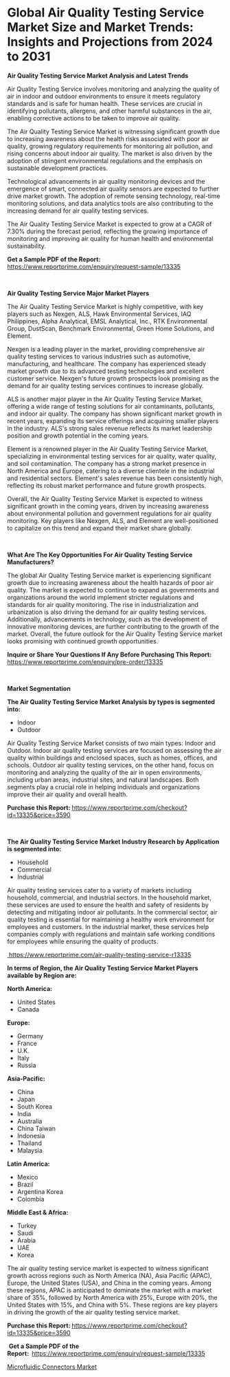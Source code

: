 <p><h1>Global Air Quality Testing Service Market Size and Market Trends: Insights and Projections from 2024 to 2031</h1></p><p><strong>Air Quality Testing Service Market Analysis and Latest Trends</strong></p>
<p><p>Air Quality Testing Service involves monitoring and analyzing the quality of air in indoor and outdoor environments to ensure it meets regulatory standards and is safe for human health. These services are crucial in identifying pollutants, allergens, and other harmful substances in the air, enabling corrective actions to be taken to improve air quality.</p><p>The Air Quality Testing Service Market is witnessing significant growth due to increasing awareness about the health risks associated with poor air quality, growing regulatory requirements for monitoring air pollution, and rising concerns about indoor air quality. The market is also driven by the adoption of stringent environmental regulations and the emphasis on sustainable development practices.</p><p>Technological advancements in air quality monitoring devices and the emergence of smart, connected air quality sensors are expected to further drive market growth. The adoption of remote sensing technology, real-time monitoring solutions, and data analytics tools are also contributing to the increasing demand for air quality testing services.</p><p>The Air Quality Testing Service Market is expected to grow at a CAGR of 7.30% during the forecast period, reflecting the growing importance of monitoring and improving air quality for human health and environmental sustainability.</p></p>
<p><strong>Get a Sample PDF of the Report:&nbsp;</strong> <a href="https://www.reportprime.com/enquiry/request-sample/13335">https://www.reportprime.com/enquiry/request-sample/13335</a></p>
<p>&nbsp;</p>
<p><strong>Air Quality Testing Service Major Market Players</strong></p>
<p><p>The Air Quality Testing Service Market is highly competitive, with key players such as Nexgen, ALS, Hawk Environmental Services, IAQ Philippines, Alpha Analytical, EMSL Analytical, Inc., RTK Environmental Group, DustScan, Benchmark Environmental, Green Home Solutions, and Element. </p><p>Nexgen is a leading player in the market, providing comprehensive air quality testing services to various industries such as automotive, manufacturing, and healthcare. The company has experienced steady market growth due to its advanced testing technologies and excellent customer service. Nexgen's future growth prospects look promising as the demand for air quality testing services continues to increase globally.</p><p>ALS is another major player in the Air Quality Testing Service Market, offering a wide range of testing solutions for air contaminants, pollutants, and indoor air quality. The company has shown significant market growth in recent years, expanding its service offerings and acquiring smaller players in the industry. ALS's strong sales revenue reflects its market leadership position and growth potential in the coming years.</p><p>Element is a renowned player in the Air Quality Testing Service Market, specializing in environmental testing services for air quality, water quality, and soil contamination. The company has a strong market presence in North America and Europe, catering to a diverse clientele in the industrial and residential sectors. Element's sales revenue has been consistently high, reflecting its robust market performance and future growth prospects.</p><p>Overall, the Air Quality Testing Service Market is expected to witness significant growth in the coming years, driven by increasing awareness about environmental pollution and government regulations for air quality monitoring. Key players like Nexgen, ALS, and Element are well-positioned to capitalize on this trend and expand their market share globally.</p></p>
<p>&nbsp;</p>
<p><strong>What Are The Key Opportunities For Air Quality Testing Service Manufacturers?</strong></p>
<p><p>The global Air Quality Testing Service market is experiencing significant growth due to increasing awareness about the health hazards of poor air quality. The market is expected to continue to expand as governments and organizations around the world implement stricter regulations and standards for air quality monitoring. The rise in industrialization and urbanization is also driving the demand for air quality testing services. Additionally, advancements in technology, such as the development of innovative monitoring devices, are further contributing to the growth of the market. Overall, the future outlook for the Air Quality Testing Service market looks promising with continued growth opportunities.</p></p>
<p><strong>Inquire or Share Your Questions If Any Before Purchasing This Report:</strong> <a href="https://www.reportprime.com/enquiry/pre-order/13335">https://www.reportprime.com/enquiry/pre-order/13335</a></p>
<p>&nbsp;</p>
<p><strong>Market Segmentation</strong></p>
<p><strong>The Air Quality Testing Service Market Analysis by types is segmented into:</strong></p>
<p><ul><li>Indoor</li><li>Outdoor</li></ul></p>
<p><p>Air Quality Testing Service Market consists of two main types: Indoor and Outdoor. Indoor air quality testing services are focused on assessing the air quality within buildings and enclosed spaces, such as homes, offices, and schools. Outdoor air quality testing services, on the other hand, focus on monitoring and analyzing the quality of the air in open environments, including urban areas, industrial sites, and natural landscapes. Both segments play a crucial role in helping individuals and organizations improve their air quality and overall health.</p></p>
<p><strong>Purchase this Report:&nbsp;</strong><a href="https://www.reportprime.com/checkout?id=13335&price=3590">https://www.reportprime.com/checkout?id=13335&price=3590</a></p>
<p>&nbsp;</p>
<p><strong>The Air Quality Testing Service Market Industry Research by Application is segmented into:</strong></p>
<p><ul><li>Household</li><li>Commercial</li><li>Industrial</li></ul></p>
<p><p>Air quality testing services cater to a variety of markets including household, commercial, and industrial sectors. In the household market, these services are used to ensure the health and safety of residents by detecting and mitigating indoor air pollutants. In the commercial sector, air quality testing is essential for maintaining a healthy work environment for employees and customers. In the industrial market, these services help companies comply with regulations and maintain safe working conditions for employees while ensuring the quality of products.</p></p>
<p><a href="https://www.reportprime.com/air-quality-testing-service-r13335">&nbsp;https://www.reportprime.com/air-quality-testing-service-r13335</a></p>
<p><strong>In terms of Region, the Air Quality Testing Service Market Players available by Region are:</strong></p>
<p>
    <p> <strong> North America: </strong>
        <ul>
            <li>United States</li>
            <li>Canada</li>
        </ul>
        </p> 
    <p> <strong> Europe: </strong>
        <ul>
            <li>Germany</li>
            <li>France</li>
            <li>U.K.</li>
            <li>Italy</li>
            <li>Russia</li>
        </ul>
        </p> 
    <p> <strong> Asia-Pacific: </strong>
        <ul>
            <li>China</li>
            <li>Japan</li>
            <li>South Korea</li>
            <li>India</li>
            <li>Australia</li>
            <li>China Taiwan</li>
            <li>Indonesia</li>
            <li>Thailand</li>
            <li>Malaysia</li>
        </ul>
        </p> 
    <p> <strong> Latin America: </strong>
        <ul>
            <li>Mexico</li>
            <li>Brazil</li>
            <li>Argentina Korea</li>
            <li>Colombia</li>
        </ul>
        </p> 
    <p> <strong> Middle East & Africa: </strong>
        <ul>
            <li>Turkey</li>
            <li>Saudi</li>
            <li>Arabia</li>
            <li>UAE</li>
            <li>Korea</li>
        </ul>
    </p>
    </p>
<p><p>The air quality testing service market is expected to witness significant growth across regions such as North America (NA), Asia Pacific (APAC), Europe, the United States (USA), and China in the coming years. Among these regions, APAC is anticipated to dominate the market with a market share of 35%, followed by North America with 25%, Europe with 20%, the United States with 15%, and China with 5%. These regions are key players in driving the growth of the air quality testing service market.</p></p>
<p><strong>Purchase this Report: </strong><a href="https://www.reportprime.com/checkout?id=13335&price=3590">https://www.reportprime.com/checkout?id=13335&price=3590</a></p>
<p>&nbsp;<strong>Get a Sample PDF of the Report:&nbsp;&nbsp;</strong><a href="https://www.reportprime.com/enquiry/request-sample/13335">https://www.reportprime.com/enquiry/request-sample/13335</a></p>
<p><strong></strong></p>
<p><p><a href="https://ivy-potential-64b.notion.site/Microfluidic-Connectors-Market-Insights-into-Market-CAGR-Market-Trends-and-Growth-Strategies-f12128c3eb5444f8b333e65013f313e4">Microfluidic Connectors Market</a></p></p>